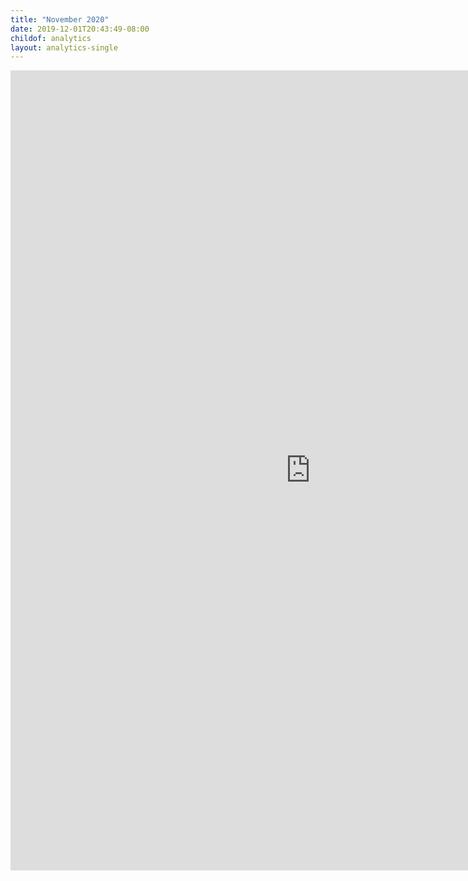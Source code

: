 ```yaml
---
title: "November 2020"
date: 2019-12-01T20:43:49-08:00
childof: analytics
layout: analytics-single
---
```

<iframe width="960" height="1280" src="https://datastudio.google.com/embed/reporting/1h3xwJ8Kep6l5rUBg13VnP0akWS8GRO6T/page/tPw8" frameborder="0" style="border:0" allowfullscreen></iframe>